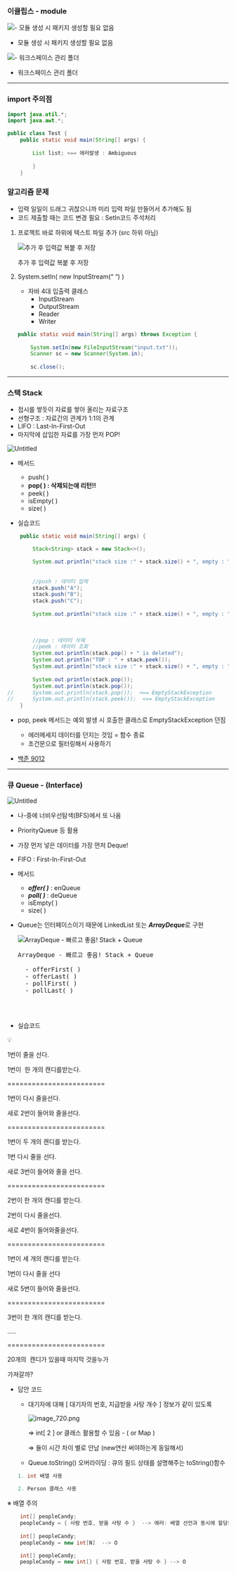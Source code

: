 ### 이클립스 - module

![- 모듈 생성 시 패키지 생성할 필요 없음](https://file.notion.so/f/f/90f0cea1-2c0a-45ef-8fdd-d99b6da3fa09/502472c7-3515-4215-855c-763bb7b5c4e2/Untitled.png?id=94015084-5383-40f9-b2ef-04731dc07a51&table=block&spaceId=90f0cea1-2c0a-45ef-8fdd-d99b6da3fa09&expirationTimestamp=1721548800000&signature=8egJCa_63w7k1Xmk3kd735j_pm2hAo1lQYD9n0osNXQ&downloadName=Untitled.png)

- 모듈 생성 시 패키지 생성할 필요 없음

![- 워크스페이스 관리 폴더](https://file.notion.so/f/f/90f0cea1-2c0a-45ef-8fdd-d99b6da3fa09/2869a26d-282f-4ac7-b13f-50adddfed96e/Untitled.png?id=9281f4bf-0bc6-4c70-99b0-216cdf0ac7ff&table=block&spaceId=90f0cea1-2c0a-45ef-8fdd-d99b6da3fa09&expirationTimestamp=1721548800000&signature=ULQkcTtMbV1hMH4hCWQQLZ0fMCBtxb9QmJGXNk7Aoik&downloadName=Untitled.png)

- 워크스페이스 관리 폴더

---

### import 주의점

```java
import java.util.*;
import java.awt.*;

public class Test {
	public static void main(String[] args) {
	
		List list; <== 에러발생 : Ambiguous
	
		}
	}
```

### 알고리즘 문제

- 입력 일일이 드래그 귀찮으니까 미리 입력 파일 만들어서 추가해도 됨
- 코드 제출할 때는 코드 변경 필요 : SetIn코드 주석처리
1. 프로젝트 바로 하위에 텍스트 파일 추가 (src 하위 아님)
    
    ![추가 후 입력값 복붙 후 저장](https://file.notion.so/f/f/90f0cea1-2c0a-45ef-8fdd-d99b6da3fa09/a80a9376-ce23-4062-bfa9-b09c00ca76cc/Untitled.png?id=27433e96-c29c-4b91-85d4-2d50e56c0e75&table=block&spaceId=90f0cea1-2c0a-45ef-8fdd-d99b6da3fa09&expirationTimestamp=1721548800000&signature=5J-GaLCdNTcc3KttdDtLKFy0lJXBLcbFGCRVRNGXZ10&downloadName=Untitled.png)
    
    추가 후 입력값 복붙 후 저장
    

1. System.setIn( new InputStream(“ “) )
    - 자바 4대 입출력 클래스
        - InputStream
        - OutputStream
        - Reader
        - Writer
    
    ```java
    public static void main(String[] args) throws Exception {
    		
    	System.setIn(new FileInputStream("input.txt"));
    	Scanner sc = new Scanner(System.in);
    	
    	sc.close();
    ```
    

---

### 스택 Stack

- 접시를 쌓듯이 자료를 쌓아 올리는 자료구조
- 선형구조 : 자료간의 관계가 1:1의 관계
- LIFO : Last-In-First-Out
- 마지막에 삽입한 자료를 가장 먼저 POP!

![Untitled](https://file.notion.so/f/f/90f0cea1-2c0a-45ef-8fdd-d99b6da3fa09/4e41991e-0984-4c61-a4ec-fa8791dd275e/Untitled.png?id=a7b048fd-bdf7-457c-a496-444cadcdd9ca&table=block&spaceId=90f0cea1-2c0a-45ef-8fdd-d99b6da3fa09&expirationTimestamp=1721548800000&signature=PzHqkBBIw4i5Qb0KHRlf_zrkd1DJwlssmd7gvL8wna8&downloadName=Untitled.png)
- 메서드
    - push( )
    - **pop( ) : 삭제되는애 리턴!!**
    - peek( )
    - isEmpty( )
    - size( )
    

- 실습코드

```java
	public static void main(String[] args) {

		Stack<String> stack = new Stack<>();

		System.out.println("stack size :" + stack.size() + ", empty : " + stack.isEmpty());
	
		
		//push : 데이터 입력
		stack.push("A");
		stack.push("B");
		stack.push("C");
	
		System.out.println("stack size :" + stack.size() + ", empty : " + stack.isEmpty());
		
		
		
		//pop : 데이터 삭제
		//peek : 데이터 조회
		System.out.println(stack.pop() + " is deleted");
		System.out.println("TOP : " + stack.peek());
		System.out.println("stack size :" + stack.size() + ", empty : " + stack.isEmpty());
		
		System.out.println(stack.pop());
		System.out.println(stack.pop());
//		System.out.println(stack.pop());  <== EmptyStackException
//		System.out.println(stack.peek());  <== EmptyStackException
	}
```

- pop, peek 메서드는 예외 발생 시 호출한 클래스로 EmptyStackException 던짐
    - 에러메세지 데이터를 던지는 것임 = 함수 종료
    - 조건문으로 필터링해서 사용하기

- [백준 9012](https://www.acmicpc.net/problem/9012)

---

### 큐 Queue - (Interface)

![Untitled](https://file.notion.so/f/f/90f0cea1-2c0a-45ef-8fdd-d99b6da3fa09/ce6ef213-1003-42b7-98e0-9f89154a1c05/Untitled.png?id=4664f8d5-0a20-47f3-87a6-b9a95cd09a26&table=block&spaceId=90f0cea1-2c0a-45ef-8fdd-d99b6da3fa09&expirationTimestamp=1721548800000&signature=XgBUbqS4ttBJRxAw671mdCUAcbtooOH5sQYfOG31_0I&downloadName=Untitled.png)

- 나-중에 너비우선탐색(BFS)에서 또 나옴
- PriorityQueue 등 활용
- 가장 먼저 넣은 데이터를 가장 먼저 Deque!
- FIFO : First-In-First-Out
- 메서드
    - ***offer( )*** : enQueue
    - ***poll( )*** : deQueue
    - isEmpty( )
    - size( )
- Queue는 인터페이스이기 때문에 LinkedList 또는 ***ArrayDeque***로 구현
    
    ![ArrayDeque - 빠르고 좋음! Stack + Queue](https://file.notion.so/f/f/90f0cea1-2c0a-45ef-8fdd-d99b6da3fa09/ed7eeb2f-428f-430d-9ff1-b4fef7be50c6/img1.daumcdn.png?id=bbcd7b06-0b13-446f-ae87-fa9d27386688&table=block&spaceId=90f0cea1-2c0a-45ef-8fdd-d99b6da3fa09&expirationTimestamp=1721548800000&signature=gr7nZGCzD7h0bsK2CJZeUfi304mBG33zk2R2Q7ckpuA&downloadName=img1.daumcdn.png)
    <pre>ArrayDeque - 빠르고 좋음! Stack + Queue
    
    - offerFirst( )
    - offerLast( )
    - pollFirst( )
    - pollLast( )
    </pre><br>
    
- 실습코드

<aside>
💡 <Queue 를 이용한 다시줘 캔디~♬ 시뮬레이션을 해 보자>

1번이 줄을 선다.

1번이  한 개의 캔디를받는다.

========================

1번이 다시 줄을선다.

새로 2번이 들어와 줄을선다.

========================

1번이 두 개의 캔디를 받는다.

1번 다시 줄을 선다.

새로 3번이 들어와 줄을 선다.

========================

2번이 한 개의 캔디를 받는다.

2번이 다시 줄을선다.

새로 4번이 들어와줄을선다.

========================

1번이 세 개의 캔디를 받는다.

1번이 다시 줄을 선다

새로 5번이 들어와 줄을선다.

========================

3번이 한 개의 캔디를 받는다.

 …..

========================

20개의  캔디가 있을때 마지막 것을누가

가져갈까?

</aside>

- 답안 코드
    - 대기자에 대해 [ 대기자의 번호, 지급받을 사탕 개수 ] 정보가 같이 있도록
        
        ![image_720.png](https://file.notion.so/f/f/90f0cea1-2c0a-45ef-8fdd-d99b6da3fa09/267a48d5-ab9f-4ac8-bbf4-a9f6019ab3ab/image_720.png?id=62c9f3b4-99f3-467f-8f7f-993e6fa32e9e&table=block&spaceId=90f0cea1-2c0a-45ef-8fdd-d99b6da3fa09&expirationTimestamp=1721548800000&signature=8YWemWXGqthbv9KjGV3ckmfYbZC3kScRu35aHZP4gcs&downloadName=image_720.png)
        
         ⇒ int[ 2 ] or 클래스  활용할 수 있음 - ( or Map )
        
         ⇒ 둘이 시간 차이 별로 안남 (new연산 써야하는게 동일해서)
        
    - Queue.toString() 오버라이딩 : 큐의 필드 상태를 설명해주는 toString()함수
    
    ```java
    1. int 배열 사용
    
    2. Person 클래스 사용
    ```
    

 ※  배열 주의

```java
	int[] peopleCandy;
	peopleCandy = { 사람 번호, 받을 사탕 수 }  --> 에러: 배열 선언과 동시에 할당되어야 함
	
	int[] peopleCandy;
	peopleCandy = new int[N]  --> O

	int[] peopleCandy;
	peopleCandy = new int[} { 사람 번호, 받을 사탕 수 } --> O
```
